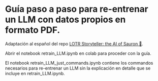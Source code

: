 # Guía paso a paso para re-entrenar un LLM con datos propios en formato PDF.

Adaptación al español del repo [LOTR Storyteller: the AI of Sauron 🧙](https://github.com/jeremyarancio/llm-rpg).

Abrir el notebook retrain_LLM.ipynb en colab para proceder con la guía.

El notebook retrain_LLM_just_commands.ipynb contiene los commandos necesarios para re-entrenar un LLM sin la explicación en detalle que se incluye en retrain_LLM.ipynb.

